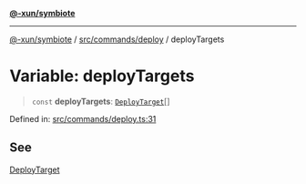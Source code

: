 [**@-xun/symbiote**](../../../../README.md)

***

[@-xun/symbiote](../../../../README.md) / [src/commands/deploy](../README.md) / deployTargets

# Variable: deployTargets

> `const` **deployTargets**: [`DeployTarget`](../enumerations/DeployTarget.md)[]

Defined in: [src/commands/deploy.ts:31](https://github.com/Xunnamius/symbiote/blob/ed48d0dc6e3c473abf99750adfa07c536cba0e98/src/commands/deploy.ts#L31)

## See

[DeployTarget](../enumerations/DeployTarget.md)
